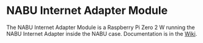 # NABU Internet Adapter Module
The NABU Internet Adapter Module is a Raspberry Pi Zero 2 W running the NABU Internet Adapter inside the NABU case. Documentation is in the <a href="https://github.com/christopher-petzel/niam/wiki">Wiki</a>.
